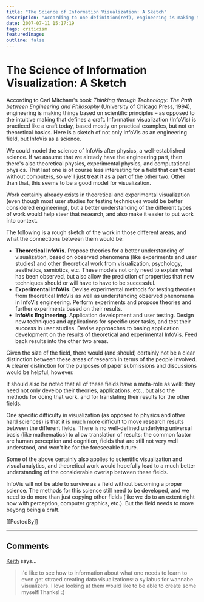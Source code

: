 ```yaml
---
title: "The Science of Information Visualization: A Sketch"
description: "According to one definition(ref), engineering is making things based on scientific principles &ndash; as opposed to the intuitive making that defines a craft. Information visualization (InfoVis) is practiced like a craft today, based mostly on practical examples, but not on theoretical basics. Here is a sketch of not only InfoVis as an engineering field, but InfoVis as a science."
date: 2007-07-11 15:17:19
tags: criticism
featuredImage: 
outline: false
---
```


# The Science of Information Visualization: A Sketch

According to Carl Mitcham's book <em>Thinking through Technology: The Path between Engineering and Philosophy</em> (University of Chicago Press, 1994), engineering is making things based on scientific principles – as opposed to the intuitive making that defines a craft. Information visualization (InfoVis) is practiced like a craft today, based mostly on practical examples, but not on theoretical basics. Here is a sketch of not only InfoVis as an engineering field, but InfoVis as a science.

We could model the science of InfoVis after physics, a well-established science. If we assume that we already have the engineering part, then there's also theoretical physics, experimental physics, and computational physics. That last one is of course less interesting for a field that can't exist without computers, so we'll just treat it as a part of the other two. Other than that, this seems to be a good model for visualization.

Work certainly already exists in theoretical and experimental visualization (even though most user studies for testing techniques would be better considered engineering), but a better understanding of the different types of work would help steer that research, and also make it easier to put work into context.

The following is a rough sketch of the work in those different areas, and what the connections between them would be:

- **Theoretical InfoVis.** Propose theories for a better understanding of visualization, based on observed phenomena (like experiments and user studies) and other theoretical work from visualization, psychology, aesthetics, semiotics, etc. These models not only need to explain what has been observed, but also allow the prediction of properties that new techniques should or will have to have to be successful.
- **Experimental InfoVis.** Devise experimental methods for testing theories from theoretical InfoVis as well as understanding observed phenomena in InfoVis engineering. Perform experiments and propose theories and further experiments based on their results.
- **InfoVis Engineering.** Application development and user testing. Design new techniques and applications for specific user tasks, and test their success in user studies. Devise approaches to basing application development on the results of theoretical and experimental InfoVis. Feed back results into the other two areas.

Given the size of the field, there would (and should) certainly not be a clear distinction between these areas of research in terms of the people involved. A clearer distinction for the purposes of paper submissions and discussions would be helpful, however.

It should also be noted that all of these fields have a meta-role as well: they need not only develop their theories, applications, etc., but also the methods for doing that work. and for translating their results for the other fields.

One specific difficulty in visualization (as opposed to physics and other hard sciences) is that it is much more difficult to move research results between the different fields. There is no well-defined underlying universal basis (like mathematics) to allow translation of results: the common factor are human perception and cognition, fields that are still not very well understood, and won't be for the foreseeable future.

Some of the above certainly also applies to scientific visualization and visual analytics, and theoretical work would hopefully lead to a much better understanding of the considerable overlap between these fields.

InfoVis will not be able to survive as a field without becoming a proper science. The methods for this science still need to be developed, and we need to do more than just copying other fields (like we do to an extent right now with perception, computer graphics, etc.). But the field needs to move beyong being a craft.

[[PostedBy]]

<aside class="comments">

---
## Comments

<a href="http://www.facebook.com/profile.php?id=100003407025397" rel="nofollow noopener" target="_blank">Keith</a> says…
>	I'd like to see  how to  information about what one needs to learn to even get sttraed creating data visualizations: a syllabus for wannabe visualizers. I love looking at them would like to be able to create some myself!Thanks! :)

</aside>

